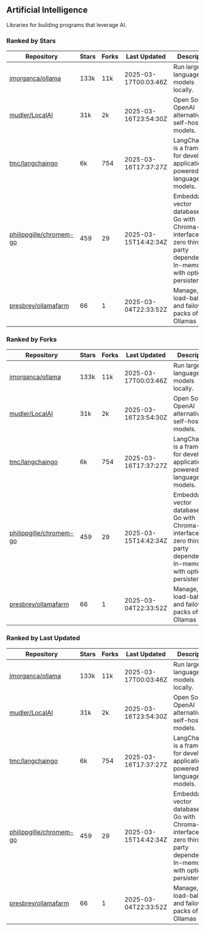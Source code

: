## Artificial Intelligence

Libraries for building programs that leverage AI.

### Ranked by Stars

| Repository | Stars | Forks | Last Updated | Description | 
|------------|-------|-------|--------------|-------------|
| [jmorganca/ollama](https://github.com/jmorganca/ollama) | 133k | 11k | 2025-03-17T00:03:46Z |  Run large language models locally. |
| [mudler/LocalAI](https://github.com/mudler/LocalAI) | 31k | 2k | 2025-03-16T23:54:30Z |  Open Source OpenAI alternative, self-host AI models. |
| [tmc/langchaingo](https://github.com/tmc/langchaingo) | 6k | 754 | 2025-03-16T17:37:27Z |  LangChainGo is a framework for developing applications powered by language models. |
| [philippgille/chromem-go](https://github.com/philippgille/chromem-go) | 459 | 29 | 2025-03-15T14:42:34Z |  Embeddable vector database for Go with Chroma-like interface and zero third-party dependencies. In-memory with optional persistence. |
| [presbrey/ollamafarm](https://github.com/presbrey/ollamafarm) | 66 | 1 | 2025-03-04T22:33:52Z |  Manage, load-balance, and failover packs of Ollamas |

### Ranked by Forks

| Repository | Stars | Forks | Last Updated | Description | 
|------------|-------|-------|--------------|-------------|
| [jmorganca/ollama](https://github.com/jmorganca/ollama) | 133k | 11k | 2025-03-17T00:03:46Z |  Run large language models locally. |
| [mudler/LocalAI](https://github.com/mudler/LocalAI) | 31k | 2k | 2025-03-16T23:54:30Z |  Open Source OpenAI alternative, self-host AI models. |
| [tmc/langchaingo](https://github.com/tmc/langchaingo) | 6k | 754 | 2025-03-16T17:37:27Z |  LangChainGo is a framework for developing applications powered by language models. |
| [philippgille/chromem-go](https://github.com/philippgille/chromem-go) | 459 | 29 | 2025-03-15T14:42:34Z |  Embeddable vector database for Go with Chroma-like interface and zero third-party dependencies. In-memory with optional persistence. |
| [presbrey/ollamafarm](https://github.com/presbrey/ollamafarm) | 66 | 1 | 2025-03-04T22:33:52Z |  Manage, load-balance, and failover packs of Ollamas |

### Ranked by Last Updated

| Repository | Stars | Forks | Last Updated | Description | 
|------------|-------|-------|--------------|-------------|
| [jmorganca/ollama](https://github.com/jmorganca/ollama) | 133k | 11k | 2025-03-17T00:03:46Z |  Run large language models locally. |
| [mudler/LocalAI](https://github.com/mudler/LocalAI) | 31k | 2k | 2025-03-16T23:54:30Z |  Open Source OpenAI alternative, self-host AI models. |
| [tmc/langchaingo](https://github.com/tmc/langchaingo) | 6k | 754 | 2025-03-16T17:37:27Z |  LangChainGo is a framework for developing applications powered by language models. |
| [philippgille/chromem-go](https://github.com/philippgille/chromem-go) | 459 | 29 | 2025-03-15T14:42:34Z |  Embeddable vector database for Go with Chroma-like interface and zero third-party dependencies. In-memory with optional persistence. |
| [presbrey/ollamafarm](https://github.com/presbrey/ollamafarm) | 66 | 1 | 2025-03-04T22:33:52Z |  Manage, load-balance, and failover packs of Ollamas |

